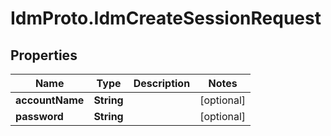 # IdmProto.IdmCreateSessionRequest

## Properties

Name | Type | Description | Notes
------------ | ------------- | ------------- | -------------
**accountName** | **String** |  | [optional] 
**password** | **String** |  | [optional] 


